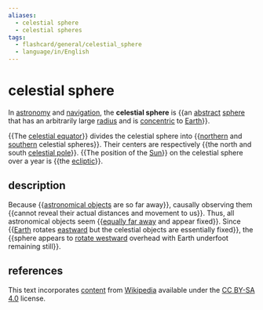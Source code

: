 ```yaml
---
aliases:
  - celestial sphere
  - celestial spheres
tags:
  - flashcard/general/celestial_sphere
  - language/in/English
---
```


# celestial sphere

In [astronomy](astronomy.md) and [navigation](navigation.md), the __celestial sphere__ is {{an [abstract](abstraction.md) [sphere](sphere.md) that has an arbitrarily large [radius](radius.md) and is [concentric](concentric%20objects.md) to [Earth](Earth.md)}}. <!--SR:!2024-09-01,48,290-->

{{The [celestial equator](celestial%20equator.md)}} divides the celestial sphere into {{[northern](northern%20celestial%20sphere.md) and [southern](southern%20celestial%20sphere.md) celestial spheres}}. Their centers are respectively {{the north and south [celestial pole](celestial%20pole.md)}}. {{The position of the [Sun](Sun.md)}} on the celestial sphere over a year is {{the [ecliptic](ecliptic.md)}}. <!--SR:!2024-09-15,59,310!2024-08-30,46,290!2024-09-09,56,310!2024-09-14,58,310!2024-09-21,65,310-->

## description

Because {{[astronomical objects](astronomical%20object.md) are so far away}}, causally observing them {{cannot reveal their actual distances and movement to us}}. Thus, all astronomical objects seem {{[equally far away](equidistant.md) and appear fixed}}. Since {{[Earth](Earth.md) rotates [eastward](east.md) but the celestial objects are essentially fixed}}, the {{sphere appears to [rotate westward](diurnal%20motion.md) overhead with Earth underfoot remaining still}}. <!--SR:!2024-09-13,57,310!2024-09-16,60,310!2024-08-31,48,290!2024-11-15,90,270!2024-12-07,115,290-->

## references

This text incorporates [content](https://en.wikipedia.org/wiki/celestial_sphere) from [Wikipedia](Wikipedia.md) available under the [CC BY-SA 4.0](https://creativecommons.org/licenses/by-sa/4.0/) license.
